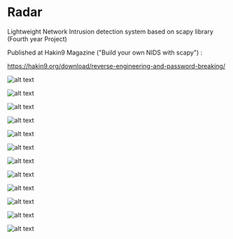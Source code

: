 # Radar
Lightweight Network Intrusion detection system based on scapy library (Fourth year Project) 

Published at Hakin9 Magazine ("Build your own NIDS with scapy") :

https://hakin9.org/download/reverse-engineering-and-password-breaking/


![alt text](Screenshots/1111.png "intro")


![alt text](Screenshots/222.png "Attacker mode")


![alt text](Screenshots/dns_p.png "DNS spoofing scenario")


![alt text](Screenshots/555.png "DNS spoofing attack")


![alt text](Screenshots/666.png "DNS spoofing attack detection")


![alt text](Screenshots/444.png "ARP spoofing attack detection")


![alt text](Screenshots/333.png "Defender mode")


![alt text](Screenshots/777.png "Ports scanner")


![alt text](Screenshots/888.png "scan with shodan")


![alt text](Screenshots/999.png "web apps attacks")


![alt text](Screenshots/0000.png "web apps attacks detection")


![alt text](Screenshots/8899.png "Tor traffics detector")

